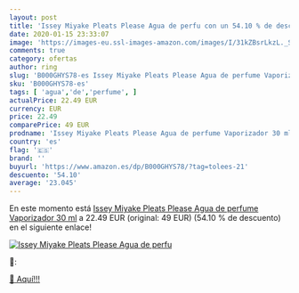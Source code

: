 ```yaml
---
layout: post
title: 'Issey Miyake Pleats Please Agua de perfu con un 54.10 % de descuento'
date: 2020-01-15 23:33:07
image: 'https://images-eu.ssl-images-amazon.com/images/I/31kZBsrLkzL._SL400_.jpg'
comments: true
category: ofertas
author: ring
slug: 'B000GHYS78-es Issey Miyake Pleats Please Agua de perfume Vaporizador 30 ml'
sku: 'B000GHYS78-es'
tags: [ 'agua','de','perfume', ]
actualPrice: 22.49 EUR
currency: EUR
price: 22.49
comparePrice: 49 EUR
prodname: 'Issey Miyake Pleats Please Agua de perfume Vaporizador 30 ml'
country: 'es'
flag: '🇪🇸'
brand: ''
buyurl: 'https://www.amazon.es/dp/B000GHYS78/?tag=tolees-21'
descuento: '54.10'
average: '23.045'
---
```


En este momento está [Issey Miyake Pleats Please Agua de perfume Vaporizador 30 ml](https://www.amazon.es/dp/B000GHYS78/?tag=tolees-21) a 22.49 EUR (original: 49 EUR) (54.10 %  de descuento) en el siguiente enlace!

[![Issey Miyake Pleats Please Agua de perfu](https://images-eu.ssl-images-amazon.com/images/I/31kZBsrLkzL._SL400_.jpg)](https://www.amazon.es/dp/B000GHYS78/?tag=tolees-21)

🔎:


[🛒 Aquí!!!](https://www.amazon.es/dp/B000GHYS78/?tag=tolees-21)
